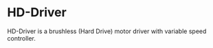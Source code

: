 HD-Driver
=========

HD-Driver is a brushless (Hard Drive) motor driver with variable speed controller.
